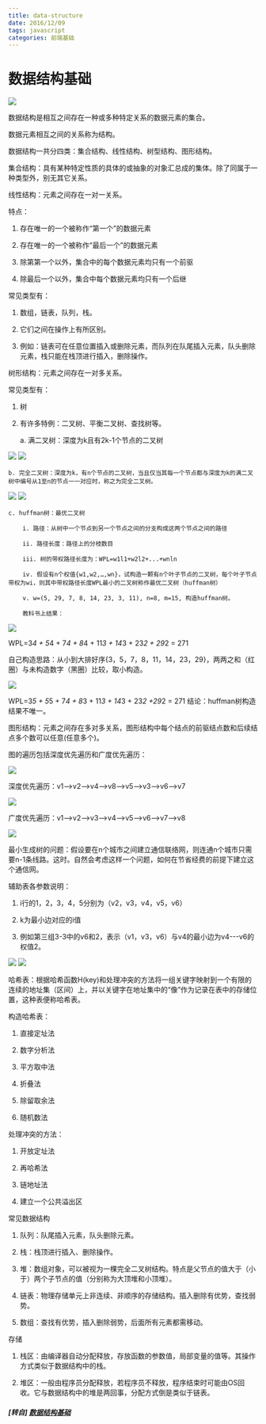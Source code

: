 ```yaml
---
title: data-structure
date: 2016/12/09
tags: javascript
categories: 前端基础
---
```


# 数据结构基础 #

![](https://mmbiz.qpic.cn/mmbiz_png/0vF1DtfHb3H6KdP1dI8zbZVp81r47LRkCe9RdE3enpa4Um5Xc8F1bk0I1WywW3j1m8ykOhGNgcJcz0CIZ7JRQg/0?wx_fmt=png)

数据结构是相互之间存在一种或多种特定关系的数据元素的集合。  

数据元素相互之间的关系称为结构。  
 <!-- more -->
数据结构一共分四类：集合结构、线性结构、树型结构、图形结构。  

集合结构：具有某种特定性质的具体的或抽象的对象汇总成的集体。除了同属于一种类型外，别无其它关系。  

线性结构：元素之间存在一对一关系。  

特点：  

1. 存在唯一的一个被称作“第一个”的数据元素  

2. 存在唯一的一个被称作“最后一个”的数据元素  

3. 除第第一个以外，集合中的每个数据元素均只有一个前驱  

4. 除最后一个以外，集合中每个数据元素均只有一个后继  

常见类型有：  

1. 数组，链表，队列，栈。  

2. 它们之间在操作上有所区别。  

3. 例如：链表可在任意位置插入或删除元素，而队列在队尾插入元素，队头删除元素，栈只能在栈顶进行插入，删除操作。  

树形结构：元素之间存在一对多关系。  

常见类型有：  

1. 树

2. 有许多特例：二叉树、平衡二叉树、查找树等。  

    a. 满二叉树：深度为k且有2k-1个节点的二叉树  

![](https://mmbiz.qpic.cn/mmbiz_png/0vF1DtfHb3H6KdP1dI8zbZVp81r47LRkDkRYDN823dVFSLicfxMDzTG9icrv1COm9HlDic1w2YmcZkGuIY19oCicgw/640?wx_fmt=png&tp=webp&wxfrom=5&wx_lazy=1)
![](https://mmbiz.qpic.cn/mmbiz_png/0vF1DtfHb3H6KdP1dI8zbZVp81r47LRkdGWhDpgJzR9yeKv7Me3TyW8MReDeQkqPvodDhsFwnyQ222nruRLVqw/640?wx_fmt=png&tp=webp&wxfrom=5&wx_lazy=1)

    b. 完全二叉树：深度为k，有n个节点的二叉树，当且仅当其每一个节点都与深度为k的满二叉树中编号从1至n的节点一一对应时，称之为完全二叉树。  

![](https://mmbiz.qpic.cn/mmbiz_png/0vF1DtfHb3H6KdP1dI8zbZVp81r47LRkwUgjCicnRzMzUx7FAPFNk9ZZ43kTyT7VOWem0sDE66L6x6Uwph5UFHQ/640?wx_fmt=png&tp=webp&wxfrom=5&wx_lazy=1)
![](https://mmbiz.qpic.cn/mmbiz_png/0vF1DtfHb3H6KdP1dI8zbZVp81r47LRkWiaqibfUOKsfIp4zGCnrpVrY7QVuC61w8LNiaic39rMGVE9iaeFP2m3aQcA/640?wx_fmt=png&tp=webp&wxfrom=5&wx_lazy=1)

    c. huffman树：最优二叉树    

        i. 路径：从树中一个节点到另一个节点之间的分支构成这两个节点之间的路径  

        ii. 路径长度：路径上的分枝数目  

        iii. 树的带权路径长度为：WPL=w1l1+w2l2+...+wnln  

        iv. 假设有n个权值{w1,w2,…,wn}，试构造一颗有n个叶子节点的二叉树，每个叶子节点带权为wi，则其中带权路径长度WPL最小的二叉树称作最优二叉树（huffman树）  

        v. w=(5, 29, 7, 8, 14, 23, 3, 11), n=8, m=15, 构造huffman树。  

        教科书上结果：  

![](https://mmbiz.qpic.cn/mmbiz_png/0vF1DtfHb3H6KdP1dI8zbZVp81r47LRkiamlT9xfXhjNGmAWevmUBP54Dgs1a94pge2ziaf46l7EWXibyo86SH57Q/640?wx_fmt=png&tp=webp&wxfrom=5&wx_lazy=1)

WPL=3*4 + 5*4 + 7*4 + 8*4 + 11*3 + 14*3 + 23*2 + 29*2 = 271  

自己构造思路：从小到大排好序{3，5，7，8，11，14，23，29}，两两之和（红圈）与未构造数字（黑圈）比较，取小构造。  

![](https://mmbiz.qpic.cn/mmbiz_png/0vF1DtfHb3H6KdP1dI8zbZVp81r47LRkDO2hYlCsibyEzlWPiaZMWgJrmibYtmXkU1XqTzZma1TG73CyyFqiaAv8YA/640?wx_fmt=png&tp=webp&wxfrom=5&wx_lazy=1)

WPL=3*5 + 5*5 + 7*4 + 8*3 + 11*3 + 14*3 + 23*2 +29*2 = 271
结论：huffman树构造结果不唯一。  

图形结构：元素之间存在多对多关系，图形结构中每个结点的前驱结点数和后续结点多个数可以任意(任意多个)。  

图的遍历包括深度优先遍历和广度优先遍历：  

![](https://mmbiz.qpic.cn/mmbiz_png/0vF1DtfHb3H6KdP1dI8zbZVp81r47LRkpiaabsicuCujibcP0Vmm5WtT5f0aqGucaHAibZJtq58pbqeiaormDBhehtw/640?wx_fmt=png&tp=webp&wxfrom=5&wx_lazy=1)


深度优先遍历：v1—>v2—>v4—>v8—>v5—>v3—>v6—>v7  

![](https://mmbiz.qpic.cn/mmbiz_png/0vF1DtfHb3H6KdP1dI8zbZVp81r47LRkTeP5KRwmFJgQCDuvEIOUe3I7NGW99GLnoK5Q2kC2lQZxIhozvaWfGw/640?wx_fmt=png&tp=webp&wxfrom=5&wx_lazy=1)


广度优先遍历：v1—>v2—>v3—>v4—>v5—>v6—>v7—>v8  

![](https://mmbiz.qpic.cn/mmbiz_png/0vF1DtfHb3H6KdP1dI8zbZVp81r47LRkjz654o9s9fUmsgVF4mKBY69GkQAX6NhtwLorTTt7icOHY8QgEpDHrxA/640?wx_fmt=png&tp=webp&wxfrom=5&wx_lazy=1)

最小生成树的问题：假设要在n个城市之间建立通信联络网，则连通n个城市只需要n-1条线路。这时。自然会考虑这样一个问题，如何在节省经费的前提下建立这个通信网。  

辅助表各参数说明：  

1. i行的1，2，3，4，5分别为（v2，v3，v4，v5，v6）  

2. k为最小边对应的i值  

3. 例如第三组3-3中的v6和2，表示（v1，v3，v6）与v4的最小边为v4---v6的权值2。  

![](https://mmbiz.qpic.cn/mmbiz_jpg/0vF1DtfHb3H6KdP1dI8zbZVp81r47LRkK1jHAIlaeQIUoicVjKaazqp6M2IAEia6SXVgiclSOB0s6zfNxp00AbydQ/640?wx_fmt=jpeg&tp=webp&wxfrom=5&wx_lazy=1)
![](https://mmbiz.qpic.cn/mmbiz_png/0vF1DtfHb3H6KdP1dI8zbZVp81r47LRkXIObeic1VueF6p0ZS7p3hEiaa6st40bkoWlVG9tRF1kw1bicNU3d1puibA/640?wx_fmt=png&tp=webp&wxfrom=5&wx_lazy=1)

哈希表：根据哈希函数H(key)和处理冲突的方法将一组关键字映射到一个有限的连续的地址集（区间）上，并以关键字在地址集中的“像”作为记录在表中的存储位置，这种表便称哈希表。  

构造哈希表：  

1. 直接定址法

2. 数字分析法

3. 平方取中法

4. 折叠法

5. 除留取余法

6. 随机数法

处理冲突的方法：  

1. 开放定址法

2. 再哈希法

3. 链地址法

4. 建立一个公共溢出区

常见数据结构  

1. 队列：队尾插入元素，队头删除元素。

2. 栈：栈顶进行插入、删除操作。

3. 堆：数组对象，可以被视为一棵完全二叉树结构。特点是父节点的值大于（小于）两个子节点的值（分别称为大顶堆和小顶堆）。

4. 链表：物理存储单元上非连续、非顺序的存储结构。插入删除有优势，查找弱势。

5. 数组：查找有优势，插入删除弱势，后面所有元素都需移动。

存储  

1. 栈区：由编译器自动分配释放，存放函数的参数值，局部变量的值等。其操作方式类似于数据结构中的栈。

2. 堆区：一般由程序员分配释放，若程序员不释放，程序结束时可能由OS回收。它与数据结构中的堆是两回事，分配方式倒是类似于链表。

##### [转自] [数据结构基础](https://mp.weixin.qq.com/s?__biz=MzI3NTQ5NTE5Mw==&mid=2247483751&idx=1&sn=7e36feb69c0f2a5049fb23b1c77624e8&chksm=eb02a111dc752807118a7db38335be7efe667a88c9e6a16fec2b8a40b76efe0d2dcbbba7a263&scene=0&key=aa3a7cd9173eb9043a79b0edce43c5ec046454ba47464922369ebba4e583a0cea87885455878181c435dcd5f116a111177f2d2b3bee812558f528e290c8e0da6def301d0405c05fecf148e78fb829e29&ascene=0&uin=NzgyNzAwMTAx&devicetype=iMac+MacBookPro12%2C1+OSX+OSX+10.12.4+build&version=12020610&nettype=WIFI&lang=zh_CN&fontScale=100&pass_ticket=3r5tdwajo%2Bn%2FJyql48TdVB%2FIyWmFLBAbbtRIhDbY8dpbaiMNp6ziZZAl21WufchK)